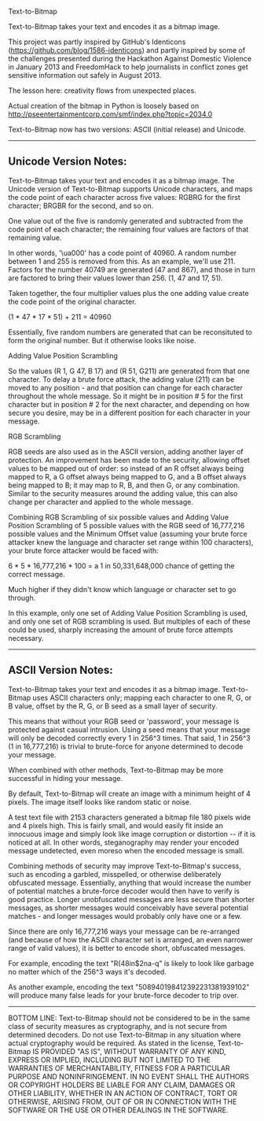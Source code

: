 Text-to-Bitmap

Text-to-Bitmap takes your text and encodes it as a bitmap image.

This project was partly inspired by GitHub's Identicons (https://github.com/blog/1586-identicons) and partly inspired by some of the challenges presented during the Hackathon Against Domestic Violence in January 2013 and FreedomHack to help journalists in conflict zones get sensitive information out safely in August 2013.

The lesson here: creativity flows from unexpected places.

Actual creation of the bitmap in Python is loosely based on http://pseentertainmentcorp.com/smf/index.php?topic=2034.0

Text-to-Bitmap now has two versions: ASCII (initial release) and Unicode.

-----------------------
Unicode Version Notes:
-----------------------

Text-to-Bitmap takes your text and encodes it as a bitmap image. The Unicode version of Text-to-Bitmap supports Unicode characters, and maps the code point of each character across five values: RGBRG for the first character; BRGBR for the second, and so on.

One value out of the five is randomly generated and subtracted from the code point of each character; the remaining four values are factors of that remaining value.

In other words, '\ua000' has a code point of 40960.  A random number between 1 and 255 is removed from this.  As an example, we'll use 211.  Factors for the number 40749 are generated (47 and 867), and those in turn are factored to bring their values lower than 256. (1, 47 and 17, 51).

Taken together, the four multiplier values plus the one adding value create the code point of the original character.

(1 * 47 * 17 * 51) + 211 = 40960

Essentially, five random numbers are generated that can be reconsituted to form the original number.  But it otherwise looks like noise.

Adding Value Position Scrambling

So the values (R 1, G 47, B 17) and (R 51, G211) are generated from that one character.  To delay a brute force attack, the adding value (211) can be moved to any position - and that position can change for each character throughout the whole message.  So it might be in position # 5 for the first character but in position # 2 for the next character, and depending on how secure you desire, may be in a different position for each character in your message.

RGB Scrambling

RGB seeds are also used as in the ASCII version, adding another layer of protection.  An improvement has been made to the security, allowing offset values to be mapped out of order: so instead of an R offset always being mapped to R, a G offset always being mapped to G, and a B offset always being mapped to B; it may map to R, B, and then G, or any combination.  Similar to the security measures around the adding value, this can also change per character and applied to the whole message.

Combining RGB Scrambling of six possible values and Adding Value Position Scrambling of 5 possible values with the RGB seed of 16,777,216 possible values and the Minimum Offset value (assuming your brute force attacker knew the language and character set range within 100 characters), your brute force attacker would be faced with:

6 * 5 * 16,777,216 * 100 = a 1 in 50,331,648,000 chance of getting the correct message.

Much higher if they didn't know which language or character set to go through.

In this example, only one set of Adding Value Position Scrambling is used, and only one set of RGB scrambling is used.  But multiples of each of these could be used, sharply increasing the amount of brute force attempts necessary.

---------------------
ASCII Version Notes:
---------------------

Text-to-Bitmap takes your text and encodes it as a bitmap image.  Text-to-Bitmap uses ASCII characters only; mapping each character to one R, G, or B value, offset by the R, G, or B seed as a small layer of security.

This means that without your RGB seed or 'password', your message is protected against casual intrusion.  Using a seed means that your message will only be decoded correctly every 1 in 256^3 times. That said, 1 in 256^3 (1 in 16,777,216) is trivial to brute-force for anyone determined to decode your message.

When combined with other methods, Text-to-Bitmap may be more successful in hiding your message.

By default, Text-to-Bitmap will create an image with a minimum height of 4 pixels.  The image itself looks like random static or noise.

A test text file with 2153 characters generated a bitmap file 180 pixels wide and 4 pixels high.  This is fairly small, and would easily fit inside an innocuous image and simply look like image corruption or distortion -- if it is noticed at all.  In other words, steganography may render your encoded message undetected, even moreso when the encoded message is small.

Combining methods of security may improve Text-to-Bitmap's success, such as encoding a garbled, misspelled, or otherwise deliberately obfuscated message.  Essentially, anything that would increase the number of potential matches a brute-force decoder would then have to verify is good practice.  Longer unobfuscated messages are less secure than shorter messages, as shorter messages would conceivably have several potential matches - and longer messages would probably only have one or a few.

Since there are only 16,777,216 ways your message can be re-arranged (and because of how the ASCII character set is arranged, an even narrower range of valid values), it is better to encode short, obfuscated messages.

For example, encoding the text "R(48in$2na-q" is likely to look like garbage no matter which of the 256^3 ways it's decoded.

As another example, encoding the text "508940198412392231381939102" will produce many false leads for your brute-force decoder to trip over.

---------------------
BOTTOM LINE: Text-to-Bitmap should not be considered to be in the same class of security measures as cryptography, and is not secure from determined decoders.  Do not use Text-to-Bitmap in any situation where actual cryptography would be required.  As stated in the license, Text-to-Bitmap IS PROVIDED "AS IS", WITHOUT WARRANTY OF ANY KIND, EXPRESS OR IMPLIED, INCLUDING BUT NOT LIMITED TO THE WARRANTIES OF MERCHANTABILITY, FITNESS FOR A PARTICULAR PURPOSE AND NONINFRINGEMENT. IN NO EVENT SHALL THE AUTHORS OR COPYRIGHT HOLDERS BE LIABLE FOR ANY CLAIM, DAMAGES OR OTHER LIABILITY, WHETHER IN AN ACTION OF CONTRACT, TORT OR OTHERWISE, ARISING FROM, OUT OF OR IN CONNECTION WITH THE SOFTWARE OR THE USE OR OTHER DEALINGS IN THE SOFTWARE.

